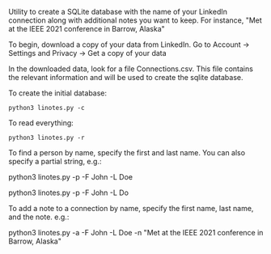 
Utility to create a SQLite database with the name of your LinkedIn connection along with additional notes you want to keep.
For instance, "Met at the IEEE 2021 conference in Barrow, Alaska"

To begin, download a copy of your data from LinkedIn.
    Go to Account -> Settings and Privacy -> Get a copy of your data

In the downloaded data, look for a file Connections.csv. This file contains the relevant information and will be used to create the sqlite database.

To create the initial database:

    python3 linotes.py -c

To read everything:

    python3 linotes.py -r

To find a person by name, specify the first and last name. You can also specify a partial string, e.g.:

   python3 linotes.py -p -F John -L Doe

   python3 linotes.py -p -F John -L Do

To add a note to a connection by name, specify the first name, last name, and the note. e.g.:

   python3 linotes.py -a -F John -L Doe -n "Met at the IEEE 2021 conference in Barrow, Alaska"

